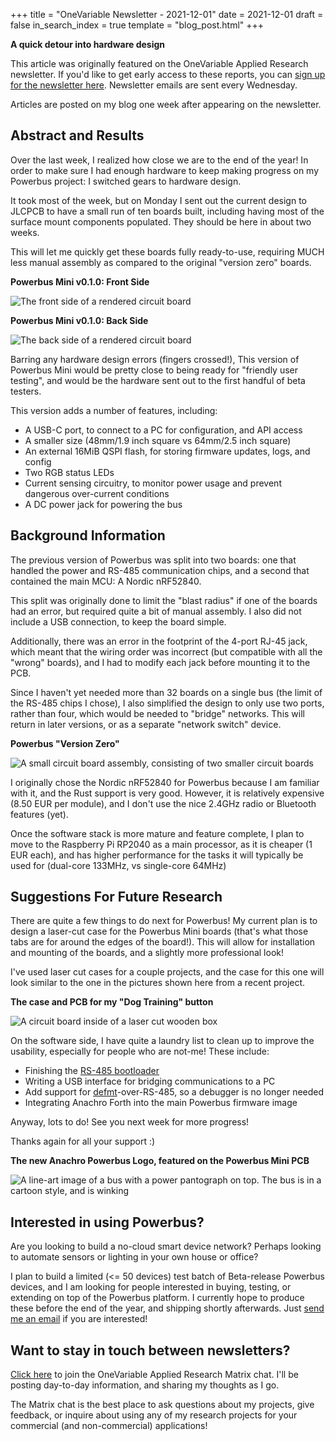 +++
title = "OneVariable Newsletter - 2021-12-01"
date = 2021-12-01
draft = false
in_search_index = true
template = "blog_post.html"
+++

**A quick detour into hardware design**

This article was originally featured on the OneVariable Applied Research newsletter. If you'd like to get early access to these reports, you can [sign up for the newsletter here]. Newsletter emails are sent every Wednesday.

Articles are posted on my blog one week after appearing on the newsletter.

[sign up for the newsletter here]: https://confirmsubscription.com/h/y/258F2744861ED5E1

## Abstract and Results

Over the last week, I realized how close we are to the end of the year! In order to make sure I had enough hardware to keep making progress on my Powerbus project: I switched gears to hardware design.

It took most of the week, but on Monday I sent out the current design to JLCPCB to have a small run of ten boards built, including having most of the surface mount components populated. They should be here in about two weeks.

This will let me quickly get these boards fully ready-to-use, requiring MUCH less manual assembly as compared to the original "version zero" boards.

<!-- more -->

**Powerbus Mini v0.1.0: Front Side**

<img src="../images/nwsltr-2021-12-01-1.png" alt="The front side of a rendered circuit board">

**Powerbus Mini v0.1.0: Back Side**

<img src="../images/nwsltr-2021-12-01-2.png" alt="The back side of a rendered circuit board">

Barring any hardware design errors (fingers crossed!), This version of Powerbus Mini would be pretty close to being ready for "friendly user testing", and would be the hardware sent out to the first handful of beta testers.

This version adds a number of features, including:

* A USB-C port, to connect to a PC for configuration, and API access
* A smaller size (48mm/1.9 inch square vs 64mm/2.5 inch square)
* An external 16MiB QSPI flash, for storing firmware updates, logs, and config
* Two RGB status LEDs
* Current sensing circuitry, to monitor power usage and prevent dangerous over-current conditions
* A DC power jack for powering the bus

## Background Information

The previous version of Powerbus was split into two boards: one that handled the power and RS-485 communication chips, and a second that contained the main MCU: A Nordic nRF52840.

This split was originally done to limit the "blast radius" if one of the boards had an error, but required quite a bit of manual assembly. I also did not include a USB connection, to keep the board simple.

Additionally, there was an error in the footprint of the 4-port RJ-45 jack, which meant that the wiring order was incorrect (but compatible with all the "wrong" boards), and I had to modify each jack before mounting it to the PCB.

Since I haven't yet needed more than 32 boards on a single bus (the limit of the RS-485 chips I chose), I also simplified the design to only use two ports, rather than four, which would be needed to "bridge" networks. This will return in later versions, or as a separate "network switch" device.

**Powerbus "Version Zero"**

<img src="../images/nwsltr-2021-12-01-3.jpg" alt="A small circuit board assembly, consisting of two smaller circuit boards">

I originally chose the Nordic nRF52840 for Powerbus because I am familiar with it, and the Rust support is very good. However, it is relatively expensive (8.50 EUR per module), and I don't use the nice 2.4GHz radio or Bluetooth features (yet).

Once the software stack is more mature and feature complete, I plan to move to the Raspberry Pi RP2040 as a main processor, as it is cheaper (1 EUR each), and has higher performance for the tasks it will typically be used for (dual-core 133MHz, vs single-core 64MHz)

## Suggestions For Future Research

There are quite a few things to do next for Powerbus! My current plan is to design a laser-cut case for the Powerbus Mini boards (that's what those tabs are for around the edges of the board!). This will allow for installation and mounting of the boards, and a slightly more professional look!

I've used laser cut cases for a couple projects, and the case for this one will look similar to the one in the pictures shown here from a recent project.

**The case and PCB for my "Dog Training" button**

<img src="../images/nwsltr-2021-12-01-5.png" alt="A circuit board inside of a laser cut wooden box">


On the software side, I have quite a laundry list to clean up to improve the usability, especially for people who are not-me! These include:

* Finishing the [RS-485 bootloader]
* Writing a USB interface for bridging communications to a PC
* Add support for [defmt]-over-RS-485, so a debugger is no longer needed
* Integrating Anachro Forth into the main Powerbus firmware image

Anyway, lots to do! See you next week for more progress!

Thanks again for all your support :)

[RS-485 bootloader]: https://github.com/anachro-rs/powerbus/tree/main/anachro-boot
[defmt]: https://github.com/knurling-rs/defmt/

**The new Anachro Powerbus Logo, featured on the Powerbus Mini PCB**

<img src="../images/nwsltr-2021-12-01-4.png" alt="A line-art image of a bus with a power pantograph on top. The bus is in a cartoon style, and is winking">

## Interested in using Powerbus?

Are you looking to build a no-cloud smart device network? Perhaps looking to automate sensors or lighting in your own house or office?

I plan to build a limited (<= 50 devices) test batch of Beta-release Powerbus devices, and I am looking for people interested in buying, testing, or extending on top of the Powerbus platform. I currently hope to produce these before the end of the year, and shipping shortly afterwards. Just [send me an email] if you are interested!

## Want to stay in touch between newsletters?

[Click here] to join the OneVariable Applied Research Matrix chat. I'll be posting day-to-day information, and sharing my thoughts as I go.

[Click here]: https://matrix.to/#/#onevariable:matrix.org

The Matrix chat is the best place to ask questions about my projects, give feedback, or inquire about using any of my research projects for your commercial (and non-commercial) applications!

[send me an email]: mailto:newsletter@onevariable.com

